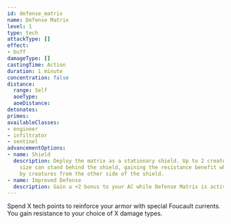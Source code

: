 ```yaml
---
id: defense_matrix
name: Defense Matrix
level: 1
type: tech
attackType: []
effect:
- buff
damageType: []
castingTime: Action
duration: 1 minute
concentration: false
distance:
  range: Self
  aoeType: 
  aoeDistance: 
detonates: 
primes: 
availableClasses:
- engineer
- infiltrator
- sentinel
advancementOptions:
- name: Shield
  description: Deploy the matrix as a stationary shield. Up to 2 creatures of medium
    size can stand behind the shield, gaining the resistance benefit when attacked
    by creatures from the other side of the shield.
- name: Improved Defense
  description: Gain a +2 bonus to your AC while Defense Matrix is active.
---
```

Spend X tech points to reinforce your armor with special Foucault currents. You gain resistance to your choice of X damage types.